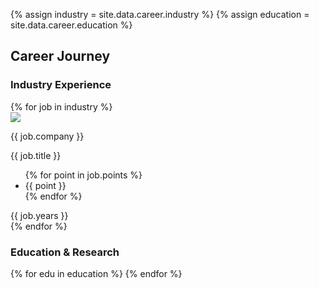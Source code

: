 {% assign industry = site.data.career.industry %}
{% assign education = site.data.career.education %}

<section class="...">
  <h2>Career Journey</h2>

  <h3>Industry Experience</h3>
  <div class="space-y-16">
    {% for job in industry %}
      <div class="grid md:grid-cols-6 gap-6 bg-gray-50 p-8 rounded-xl shadow-lg">
        <div class="md:col-span-1 flex justify-center md:justify-start">
          <img src="{{ '/assets/logos/' | append: job.logo | relative_url }}" class="object-contain max-h-12">
        </div>
        <div class="md:col-span-4 space-y-2">
          <p class="text-lg font-semibold text-gray-800">{{ job.company }}</p>
          <p class="text-sm italic text-gray-600">{{ job.title }}</p>
          <ul class="list-disc list-inside space-y-1 text-sm">
            {% for point in job.points %}
              <li>{{ point }}</li>
            {% endfor %}
          </ul>
        </div>
        <div class="md:col-span-1 text-sm text-gray-500">{{ job.years }}</div>
      </div>
    {% endfor %}
  </div>

  <h3>Education & Research</h3>
  <div class="space-y-16">
    {% for edu in education %}
      <!-- similar block -->
    {% endfor %}
  </div>
</section>
